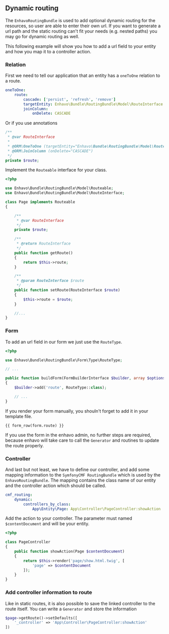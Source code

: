 ## Dynamic routing

The `EnhavoRoutingBundle` is used to add optional dynamic routing for
the resources, so user are able to enter their own url. If you want to
generate a url path and the static routing can\'t fit your needs (e.g.
nested paths) you may go for dynamic routing as well.

This following example will show you how to add a url field to your
entity and how you map it to a controller action.

### Relation

First we need to tell our application that an entity has a `oneToOne`
relation to a route.

```yaml
oneToOne:
    route:
        cascade: ['persist', 'refresh', 'remove']
        targetEntity: Enhavo\Bundle\RoutingBundle\Model\RouteInterface
        joinColumn:
            onDelete: CASCADE
```

Or if you use annotations

```php
/**
 * @var RouteInterface
 *
 * @ORM\OneToOne (targetEntity="Enhavo\Bundle\RoutingBundle\Model\RouteInterface", cascade={"persist", "remove", "refresh"})
 * @ORM\JoinColumn (onDelete="CASCADE")
 */
private $route;
```

Implement the `Routeable` interface for your class.

```php
<?php

use Enhavo\Bundle\RoutingBundle\Model\Routeable;
use Enhavo\Bundle\RoutingBundle\Model\RouteInterface;

class Page implements Routeable
{

    /**
     * @var RouteInterface
     */
    private $route;

    /**
     * @return RouteInterface
     */
    public function getRoute()
    {
        return $this->route;
    }

    /**
     * @param RouteInterface $route
     */
    public function setRoute(RouteInterface $route)
    {
        $this->route = $route;
    }

    //...
}
```

### Form

To add an url field in our form we just use the `RouteType`.

```php
<?php

use Enhavo\Bundle\RoutingBundle\Form\Type\RouteType;

// ...

public function buildForm(FormBuilderInterface $builder, array $options)
{
    $builder->add('route', RouteType::class);

    // ...
}
```

If you render your form manually, you shouln\'t forget to add it in your
template file.

```twig
{{ form_row(form.route) }}
```

If you use the form in the enhavo admin, no further steps are required,
because enhavo will take care to call the `Generator` and routines to
update the route properly.

### Controller

And last but not least, we have to define our controller, and add some
mapping information to the `SymfonyCMF RoutingBundle` which is used by
the `EnhavoRoutingBundle`. The mapping contains the class name of our
entity and the controller action which should be called.

```yaml
cmf_routing:
    dynamic:
        controllers_by_class:
            App\Entity\Page: App\Controller\PageController:showAction
```

Add the action to your controller. The parameter must named
`$contentDocument` and will be your entity.

```php
<?php

class PageController
{
    public function showAction(Page $contentDocument)
    {
        return $this->render('page/show.html.twig', [
            'page' => $contentDocument
        ]);
    }
}
```

### Add controller information to route

Like in static routes, it is also possible to save the linked controller
to the route itself. You can write a `Generator` and store the
information

```php
$page->getRoute()->setDefaults([
    '_controller' => 'App\Controller\PageController:showAction'
])
```
